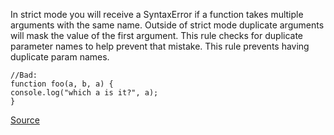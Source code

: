 In strict mode you will receive a SyntaxError if a function takes multiple arguments with the same name. Outside of strict mode duplicate arguments will mask the value of the first argument. This rule checks for duplicate parameter names to help prevent that mistake.
This rule prevents having duplicate param names.

```
//Bad:
function foo(a, b, a) {
console.log("which a is it?", a);
}

```

[Source](http://eslint.org/docs/rules/no-dupe-args)
